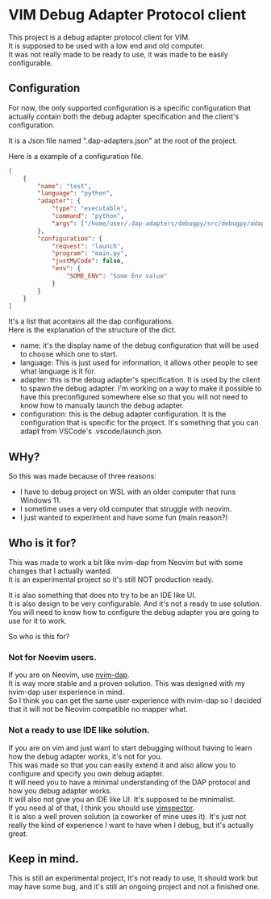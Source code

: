 # VIM Debug Adapter Protocol client

This project is a debug adapter protocol client for VIM.   
It is supposed to be used with a low end and old computer.  
It was not really made to be ready to use, it was made to be easily configurable.  

## Configuration

For now, the only supported configuration is a specific configuration that actually contain both the debug adapter specification and the client's configuration.  

It is a Json file named ".dap-adapters.json" at the root of the project.   

Here is a example of a configuration file.  

```json
[
    {
        "name": "test",
        "language": "python",
        "adapter": {
            "type": "executable",
            "command": "python",
            "args": ["/home/user/.dap-adapters/debugpy/src/debugpy/adapter"]
        },
        "configuration": {
            "request": "launch",
            "program": "main.py",
            "justMyCode": false,
            "env": {
                "SOME_ENV": "Some Env value"
            }
        }
    }
]
```

It's a list that acontains all the dap configurations.   
Here is the explanation of the structure of the dict.  

* name: it's the display name of the debug configuration that will be used to choose which one to start.  
* language: This is just used for information, it allows other people to see what language is it for.
* adapter: this is the debug adapter's specification. It is used by the client to spawn the debug adapter. I'm working on a way to make it possible to have this preconfigured somewhere else so that you will not need to know how to manually launch the debug adapter.
* configuration: this is the debug adapter configuration. It is the configuration that is specific for the project. It's something that you can adapt from VSCode's .vscode/launch.json.

## WHy?

So this was made because of three reasons:   
* I have to debug project on WSL with an older computer that runs Windows 11.   
* I sometime uses a very old computer that struggle with neovim.   
* I just wanted to experiment and have some fun (main reason?)

## Who is it for?

This was made to work a bit like nvim-dap from Neovim but with some changes that I actually wanted.   
It is an experimental project so it's still NOT production ready.  

It is also something that does nto try to be an IDE like UI.   
It is also design to be very configurable. And it's not a ready to use solution. You will need to know how to configure the debug adapter you are going to use for it to work.   

So who is this for?   
### Not for Noevim users.

If you are on Neovim, use [nvim-dap](https://github.com/mfussenegger/nvim-dap).   
It is way more stable and a proven solution. This was designed with my nvim-dap user experience in mind.   
So I think you can get the same user experience with nvim-dap so I decided that it will not be Neovim compatible no mapper what.   

### Not a ready to use IDE like solution.

If you are on vim and just want to start debugging without having to learn how the debug adapter works, it's not for you.   
This was made so that you can easily extend it and also allow you to configure and specify you own debug adapter.  
It will need you to have a minimal understanding of the DAP protocol and how you debug adapter works.   
It will also not give you an IDE like UI. It's supposed to be minimalist.  
If you need al of that, I think you should use [vimspector](https://github.com/puremourning/vimspector).   
It is also a well proven solution (a coworker of mine uses it). It's just not really the kind of experience I want to have when I debug, but it's actually great.

## Keep in mind.

This is still an experimental project, It's not ready to use, It should work but may have some bug, and it's still an ongoing project and not a finished one.   
